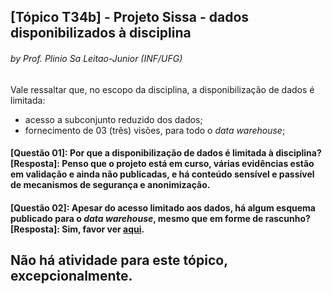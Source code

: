 ## [Tópico T34b] - Projeto Sissa - dados disponibilizados à disciplina
###### *by Prof. Plinio Sa Leitao-Junior (INF/UFG)*

Vale ressaltar que, no escopo da disciplina, a disponibilização de dados é limitada:
- acesso a subconjunto reduzido dos dados;
- fornecimento de 03 (três) visões, para todo o _data warehouse_;

#### [Questão 01]: Por que a disponibilização de dados é limitada à disciplina?<br>[Resposta]: Penso que o projeto está em curso, várias evidências estão em validação e ainda não publicadas, e há conteúdo sensível e passível de mecanismos de segurança e anonimização.

#### [Questão 02]: Apesar do acesso limitado aos dados, há algum esquema publicado para o _data warehouse_, mesmo que em forme de rascunho?<br>[Resposta]: Sim, favor ver [aqui](https://static.sissa.ufg.br/up_images/modelo.png).

## Não há atividade para este tópico, excepcionalmente.
